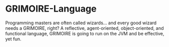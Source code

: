 # GRIMOIRE-Language
Programming masters are often called wizards... and every good wizard needs a GRIMOIRE, right? A reflective, agent-oriented, object-oriented, and functional language, GRIMOIRE is going to run on the JVM and be effective, yet fun.
